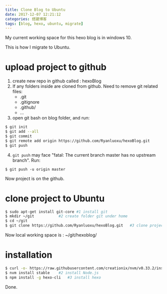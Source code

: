 ```yaml
---
title: Clone Blog to Ubuntu
date: 2017-12-07 12:21:12
categories: 搭建博客
tags: [blog, hexo, ubuntu, migrate]
---
```


My current working space for this hexo blog is in windows 10.

This is how I migrate to Ubuntu.

# upload project to github
1. create new repo in github called : hexoBlog
2. If any folders inside are cloned from github. Need to remove git related files:
	- .git
	- .gitignore
	- .github/
	- ...<!--more-->
3. open git bash on blog folder, and run:
```bash
$ git init
$ git add --all
$ git commit
$ git remote add origin https://github.com/Ryanluoxu/hexoBlog.git
$ git push
```
4. `git push` may face "fatal: The current branch master has no upstream branch". Run:
```
$ git push -u origin master
```

Now project is on the github.

# clone project to Ubuntu

```bash
$ sudo apt-get install git-core	#1 install git
$ mkdir ~/git			#2 create folder git under home
$ cd ~/git
$ git clone https://github.com/Ryanluoxu/hexoBlog.git	#3 clone project from github
```

Now local working space is : ~/git/hexoblog/
 

# installation

```bash
$ curl -o- https://raw.githubusercontent.com/creationix/nvm/v0.33.2/install.sh | bash	#1 install Node Version Manager
$ nvm install stable	#2 install Node.js
$ npm install -g hexo-cli	#3 install hexo
```

Done.


